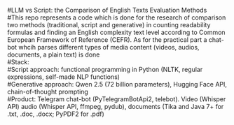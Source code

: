 #LLM vs Script: the Comparison of English Texts Evaluation Methods	
#This repo represents a code which is done for the research of comparison two methods (traditional, script and generative) in counting readability formulas and finding an English complexity text level according to Common European Framework of Reference (CEFR). As for the practical part a chat-bot whcih parses different types of media content (videos, audios, documents, a plain text) is done	
#Stack: 	
  #Script approach: functional programming in Python (NLTK, regular expressions, self-made NLP functions) 	
  #Generative approach: Qwen 2.5 (72 billion parameters), Hugging Face API, chain-of-thought prompting	
  #Product: Telegram chat-bot (PyTelegramBotApi2, telebot). Video (Whisper API) audio (Whisper API, ffmpeg, pydub), documents (Tika and Java 7+ for .txt, .doc, .docx; PyPDF2 for .pdf)	

